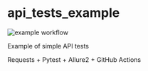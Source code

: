 # api_tests_example

![example workflow](https://github.com/Ivan-Tea/api_tests_example/actions/workflows/tests.yml/badge.svg)

Example of simple API tests

Requests + Pytest + Allure2 + GitHub Actions
